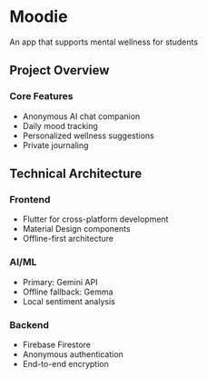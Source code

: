 # Moodie

An app that supports mental wellness for students

## Project Overview

### Core Features
- Anonymous AI chat companion
- Daily mood tracking
- Personalized wellness suggestions
- Private journaling

## Technical Architecture

### Frontend
- Flutter for cross-platform development
- Material Design components
- Offline-first architecture

### AI/ML
- Primary: Gemini API
- Offline fallback: Gemma
- Local sentiment analysis

### Backend
- Firebase Firestore
- Anonymous authentication
- End-to-end encryption





